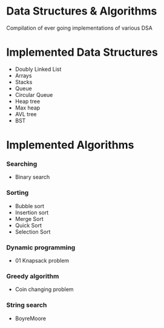 # Data Structures & Algorithms

Compilation of ever going implementations of various DSA

# Implemented Data Structures

- Doubly Linked List
- Arrays
- Stacks
- Queue
- Circular Queue
- Heap tree
- Max heap
- AVL tree
- BST 

# Implemented Algorithms

### Searching
- Binary search

### Sorting 
- Bubble sort
- Insertion sort
- Merge Sort
- Quick Sort
- Selection Sort

### Dynamic programming

- 01 Knapsack problem

### Greedy algorithm

- Coin changing problem

### String search

- BoyreMoore 
